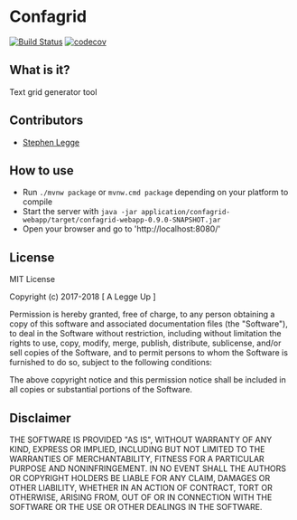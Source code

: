# Confagrid

[![Build Status](https://travis-ci.org/ALeggeUp/confagrid.svg?branch=master)](https://travis-ci.org/ALeggeUp/confagrid) [![codecov](https://codecov.io/gh/ALeggeUp/confagrid/branch/master/graph/badge.svg)](https://codecov.io/gh/ALeggeUp/confagrid)

What is it?
-----------

Text grid generator tool


Contributors
------------

* [Stephen Legge](https://github.com/slegge)


How to use
----------

* Run `./mvnw package` or `mvnw.cmd package` depending on your platform to compile
* Start the server with `java -jar application/confagrid-webapp/target/confagrid-webapp-0.9.0-SNAPSHOT.jar`
* Open your browser and go to 'http://localhost:8080/'


License
-------

MIT License

Copyright (c) 2017-2018 [ A Legge Up ]

Permission is hereby granted, free of charge, to any person obtaining a copy
of this software and associated documentation files (the "Software"), to deal
in the Software without restriction, including without limitation the rights
to use, copy, modify, merge, publish, distribute, sublicense, and/or sell
copies of the Software, and to permit persons to whom the Software is
furnished to do so, subject to the following conditions:

The above copyright notice and this permission notice shall be included in all
copies or substantial portions of the Software.


Disclaimer
----------

THE SOFTWARE IS PROVIDED "AS IS", WITHOUT WARRANTY OF ANY KIND, EXPRESS OR
IMPLIED, INCLUDING BUT NOT LIMITED TO THE WARRANTIES OF MERCHANTABILITY,
FITNESS FOR A PARTICULAR PURPOSE AND NONINFRINGEMENT. IN NO EVENT SHALL THE
AUTHORS OR COPYRIGHT HOLDERS BE LIABLE FOR ANY CLAIM, DAMAGES OR OTHER
LIABILITY, WHETHER IN AN ACTION OF CONTRACT, TORT OR OTHERWISE, ARISING FROM,
OUT OF OR IN CONNECTION WITH THE SOFTWARE OR THE USE OR OTHER DEALINGS IN THE
SOFTWARE.
